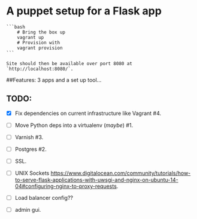 A puppet setup for a Flask app
==============================================================================
    
    ```bash
        # Bring the box up
        vagrant up
        # Provision with
        vagrant provision
    ```

    Site should then be available over port 8080 at `http://localhost:8080/`.

##Features:
3 apps and a set up tool...
    

## TODO:

- [x] Fix dependencies on current infrastructure like Vagrant #4.
- [ ] Move Python deps into a virtualenv (_maybe_) #1.
- [ ] Varnish #3.
- [ ] Postgres #2.
- [ ] SSL.
- [ ] UNIX Sockets  https://www.digitalocean.com/community/tutorials/how-to-serve-flask-applications-with-uwsgi-and-nginx-on-ubuntu-14-04#configuring-nginx-to-proxy-requests.
- [ ] Load balancer config??
- [ ] admin gui.

